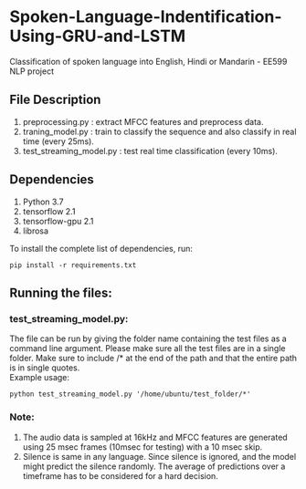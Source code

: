 # Spoken-Language-Indentification-Using-GRU-and-LSTM
Classification of spoken language into English, Hindi or Mandarin - EE599 NLP project

## File Description
1. preprocessing.py : extract MFCC features and preprocess data. 
2. traning_model.py : train to classify the sequence and also classify in real time (every 25ms).
3. test_streaming_model.py : test real time classification (every 10ms). 

## Dependencies
1. Python 3.7  
2. tensorflow 2.1  
3. tensorflow-gpu 2.1  
4. librosa  

To install the complete list of dependencies, run:  
```
pip install -r requirements.txt
```

## Running the files:

### test_streaming_model.py:
The file can be run by giving the folder name containing the test files as a command line argument. Please make sure all the test files are in a single folder. Make sure to include /* at the end of the path and that the entire path is in single quotes.  
Example usage:  
```
python test_streaming_model.py '/home/ubuntu/test_folder/*'
```
### Note:
1. The audio data is sampled at 16kHz and MFCC features are generated using 25 msec frames (10msec for testing) with a 10 msec skip.
2. Silence is same in any language. Since silence is ignored, and the model might predict the silence randomly. The average of predictions over a timeframe has to be considered for a hard decision.
